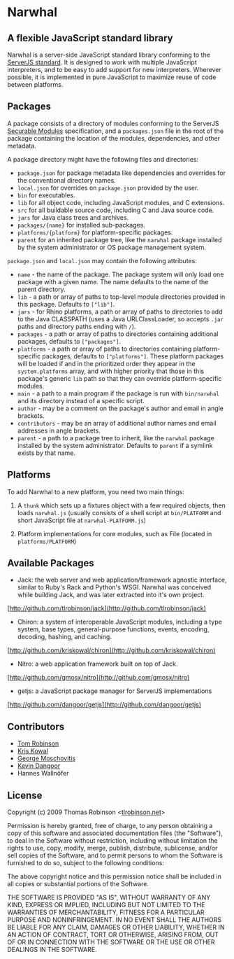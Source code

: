 
Narwhal
=======

A flexible JavaScript standard library
--------------------------------------

Narwhal is a server-side JavaScript standard library conforming to the [ServerJS standard](https://wiki.mozilla.org/ServerJS). It is designed to work with multiple JavaScript interpreters, and to be easy to add support for new interpreters. Wherever possible, it is implemented in pure JavaScript to maximize reuse of code between platforms.


Packages
--------

A package consists of a directory of modules conforming to the ServerJS [Securable Modules](https://wiki.mozilla.org/ServerJS/Modules/SecurableModules) specification, and a `packages.json` file in the root of the package containing the location of the modules, dependencies, and other metadata.

A package directory might have the following files and directories:

* `package.json` for package metadata like dependencies and overrides for the conventional directory names.
* `local.json` for overrides on `package.json` provided by the user.
* `bin` for executables.
* `lib` for all object code, including JavaScript modules, and C extensions.
* `src` for all buildable source code, including C and Java source code.
* `jars` for Java class trees and archives.
* `packages/{name}` for installed sub-packages.
* `platforms/{platform}` for platform-specific packages.
* `parent` for an inherited package tree, like the `narwhal` package installed by the system administrator or OS package management system.

`package.json` and `local.json` may contain the following attributes:

* `name` - the name of the package.  The package system will only load one package with a given name.  The name defaults to the name of the parent directory.
* `lib` - a path or array of paths to top-level module directories provided in this package.  Defaults to `["lib"]`.
* `jars` - for Rhino platforms, a path or array of paths to directories to add to the Java CLASSPATH (uses a Java URLClassLoader, so accepts `.jar` paths and directory paths ending with `/`).
* `packages` - a path or array of paths to directories containing additional packages, defaults to `["packages"]`.
* `platforms` - a path or array of paths to directories containing platform-specific packages, defaults to `["platforms"]`.  These platform packages will be loaded if and in the prioritized order they appear in the `system.platforms` array, and with higher priority that those in this package's generic `lib` path so that they can override platform-specific modules.
* `main` - a path to a main program if the package is run with `bin/narwhal` and its directory instead of a specific script.
* `author` - may be a comment on the package's author and email in angle brackets.
* `contributors` - may be an array of additional author names and email addresses in angle brackets.
* `parent` - a path to a package tree to inherit, like the `narwhal` package installed by the system administrator.  Defaults to `parent` if a symlink exists by that name.


Platforms
---------

To add Narwhal to a new platform, you need two main things:

1. A `thunk` which sets up a fixtures object with a few required objects, then loads `narwhal.js` (usually consists of a shell script at `bin/PLATFORM` and short JavaScript file at `narwhal-PLATFORM.js`)

2. Platform implementations for core modules, such as File (located in `platforms/PLATFORM`)


Available Packages
------------------

* Jack: the web server and web application/framework agnostic interface, similar to Ruby's Rack and Python's WSGI. Narwhal was conceived while building Jack, and was later extracted into it's own project.

[http://github.com/tlrobinson/jack](http://github.com/tlrobinson/jack)

* Chiron: a system of interoperable JavaScript modules, including a type system, base types, general-purpose functions, events, encoding, decoding, hashing, and caching.

[http://github.com/kriskowal/chiron](http://github.com/kriskowal/chiron)
  
* Nitro: a web application framework built on top of Jack.

[http://github.com/gmosx/nitro](http://github.com/gmosx/nitro)

* getjs: a JavaScript package manager for ServerJS implementations

[http://github.com/dangoor/getjs](http://github.com/dangoor/getjs)


Contributors
------------

* [Tom Robinson](http://tlrobinson.net/)
* [Kris Kowal](http://askawizard.blogspot.com/)
* [George Moschovitis](http://blog.gmosx.com/)
* [Kevin Dangoor](http://www.blueskyonmars.com/)
* Hannes Wallnöfer


License
-------

Copyright (c) 2009 Thomas Robinson <[tlrobinson.net](http://tlrobinson.net/)\>

Permission is hereby granted, free of charge, to any person obtaining a copy
of this software and associated documentation files (the "Software"), to
deal in the Software without restriction, including without limitation the
rights to use, copy, modify, merge, publish, distribute, sublicense, and/or
sell copies of the Software, and to permit persons to whom the Software is
furnished to do so, subject to the following conditions:

The above copyright notice and this permission notice shall be included in
all copies or substantial portions of the Software.

THE SOFTWARE IS PROVIDED "AS IS", WITHOUT WARRANTY OF ANY KIND, EXPRESS OR
IMPLIED, INCLUDING BUT NOT LIMITED TO THE WARRANTIES OF MERCHANTABILITY,
FITNESS FOR A PARTICULAR PURPOSE AND NONINFRINGEMENT. IN NO EVENT SHALL
THE AUTHORS BE LIABLE FOR ANY CLAIM, DAMAGES OR OTHER LIABILITY, WHETHER
IN AN ACTION OF CONTRACT, TORT OR OTHERWISE, ARISING FROM, OUT OF OR IN
CONNECTION WITH THE SOFTWARE OR THE USE OR OTHER DEALINGS IN THE SOFTWARE.

